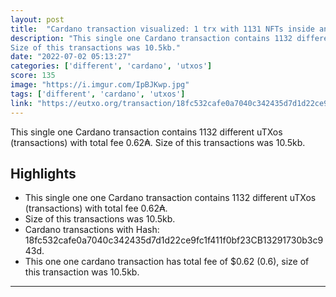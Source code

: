 ```yaml
---
layout: post
title:  "Cardano transaction visualized: 1 trx with 1131 NFTs inside and a fee of $0.27"
description: "This single one Cardano transaction contains 1132 different uTXos (transactions) with total fee 0.62₳. 
Size of this transactions was 10.5kb."
date: "2022-07-02 05:13:27"
categories: ['different', 'cardano', 'utxos']
score: 135
image: "https://i.imgur.com/IpBJKwp.jpg"
tags: ['different', 'cardano', 'utxos']
link: "https://eutxo.org/transaction/18fc532cafe0a7040c342435d7d1d22ce9fc1f411f0bf23cb13291730b3c943d"
---
```


This single one Cardano transaction contains 1132 different uTXos (transactions) with total fee 0.62₳. 
Size of this transactions was 10.5kb.

## Highlights

- This single one one Cardano transaction contains 1132 different uTXos (transactions) with total fee 0.62₳.
- Size of this transactions was 10.5kb.
- Cardano transactions with Hash: 18fc532cafe0a7040c342435d7d1d22ce9fc1f411f0bf23CB13291730b3c943d.
- This one one cardano transaction has total fee of $0.62 (0.6), size of this transaction was 10.5kb.

---
